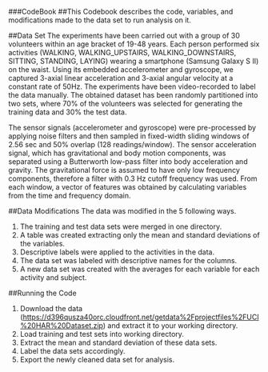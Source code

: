 ###CodeBook
##This Codebook describes the code, variables, and modifications made to the data set to run analysis on it.

##Data Set
The experiments have been carried out with a group of 30 volunteers within an age bracket of 19-48 years. Each person performed six activities (WALKING, WALKING_UPSTAIRS, WALKING_DOWNSTAIRS, SITTING, STANDING, LAYING) wearing a smartphone (Samsung Galaxy S II) on the waist. Using its embedded accelerometer and gyroscope, we captured 3-axial linear acceleration and 3-axial angular velocity at a constant rate of 50Hz. The experiments have been video-recorded to label the data manually. The obtained dataset has been randomly partitioned into two sets, where 70% of the volunteers was selected for generating the training data and 30% the test data. 

The sensor signals (accelerometer and gyroscope) were pre-processed by applying noise filters and then sampled in fixed-width sliding windows of 2.56 sec and 50% overlap (128 readings/window). The sensor acceleration signal, which has gravitational and body motion components, was separated using a Butterworth low-pass filter into body acceleration and gravity. The gravitational force is assumed to have only low frequency components, therefore a filter with 0.3 Hz cutoff frequency was used. From each window, a vector of features was obtained by calculating variables from the time and frequency domain.

##Data Modifications
The data was modified in the 5 following ways.
1. The training and test data sets were merged in one directory.
2. A table was created extracting only the mean and standard deviations of the variables.
3. Descriptive labels were applied to the activities in the data.
4. The data set was labeled with descriptive names for the columns.
5. A new data set was created with the averages for each variable for each activity and subject. 

##Running the Code
1. Download the data (https://d396qusza40orc.cloudfront.net/getdata%2Fprojectfiles%2FUCI%20HAR%20Dataset.zip) and extract it to your working directory.
2. Load training and test sets into working directory. 
3. Extract the mean and standard deviation of these data sets.
4. Label the data sets accordingly.
5. Export the newly cleaned data set for analysis. 
